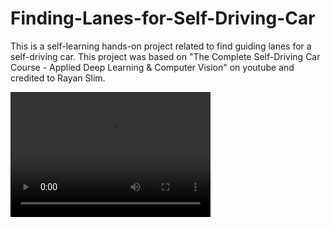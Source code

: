 # Finding-Lanes-for-Self-Driving-Car
This is a self-learning hands-on project related to find guiding lanes for a self-driving car.  This project was based on "The Complete Self-Driving Car Course - Applied Deep Learning & Computer Vision" on youtube and credited to Rayan Slim. 


<video src="video.mp4" width="320" height="200" controls preload></video>
